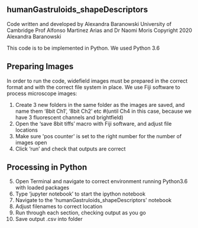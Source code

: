 ## humanGastruloids_shapeDescriptors

Code written and developed by Alexandra Baranowski
University of Cambridge
Prof Alfonso Martinez Arias and Dr Naomi Moris
Copyright 2020 Alexandra Baranowski

This code is to be implemented in Python. We used Python 3.6

## Preparing Images
In order to run the code, widefield images must be prepared in the correct format
and with the correct file system in place. 
We use Fiji software to process microscope images:

1.	Create 3 new folders in the same folder as the images are saved, and name them ‘8bit Ch1’, ‘8bit Ch2’ etc 
      #(until Ch4 in this case, because we have 3 fluorescent channels and brightfield)
2.	Open the ‘save 8bit tiffs’ macro with Fiji software, and adjust file locations
3.	Make sure 'pos counter' is set to the right number for the number of images open
4.	Click ‘run’ and check that outputs are correct

## Processing in Python
5.	Open Terminal and navigate to correct environment running Python3.6 with loaded packages
6.	Type ‘jupyter notebook’ to start the ipython notebook
7.	Navigate to the 'humanGastruloids_shapeDescriptors' notebook
8.	Adjust filenames to correct location
9.	Run through each section, checking output as you go
10.	Save output .csv into folder

